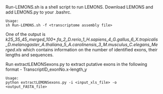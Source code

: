Run-LEMONS.sh is a shell script to run LEMONS. Download LEMONS and add LEMONS.py to your .bashrc.
```
Usage: 
sh Run-LEMONS.sh -f <transcriptome assembly file>
```
One of the output is *k25_35_45_merged_100+.fa_2_D.rerio_1_H.sapiens_4_G.gallus_6_X.tropicalis_D.melanogaster_A.thaliana_5_A.carolinensis_3_M.musculus_C.elegans_Merged.xls* which contains information on the number of identified exons, their lengths and sequences. 
     
Run extractLEMONSexons.py to extract putative exons in the following format - 
TranscriptID_exonNo.x-length_y
```
Usage:
python extractLEMONSexons.py -i <input_xls_file> -o <output_FASTA_file>
```
